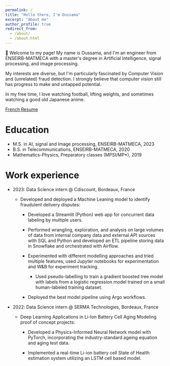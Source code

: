 ```yaml
---
permalink: /
title: "Hello there, I'm Oussama"
excerpt: "About me"
author_profile: true
redirect_from: 
  - /about/
  - /about.html
---
```


👋 Welcome to my page! My name is Oussama, and I'm an engineer from ENSEIRB-MATMECA with a master's degree in Artificial Intelligence, signal processing, and image processing.

My interests are diverse, but I'm particularly fascinated by Computer Vision and (unrelated) fraud detection. I strongly believe that computer vision still has progress to make and untapped potential.

In my free time, I love watching football, lifting weights, and sometimes watching a good old Japanese anime.

[French Resume](/Resumes/Cv_fr.pdf)

Education
======
* M.S. in AI, signal and Image processing, ENSEIRB-MATMECA, 2023
* B.S. in Telecommunications, ENSEIRB-MATMECA, 2020
* Mathematics-Physics, Preparatory classes (MPSI/MP*), 2019

Work experience
======
* 2023: Data Science intern @ Cdiscount, Bordeaux, France 
  * Developed and deployed a Machine Leaning model to identify fraudulent delivery disputes:
    * Developed a Streamlit (Python) web app for concurrent data labeling by multiple users.
    * Performed wrangling, exploration, and analysis on large volumes of data from internal company data and external API
  sources with SQL and Python and developed an ETL pipeline storing data in Snowflake and orchestrated with Airflow.
    * Experimented with different modelling approaches and tried multiple features, used Jupyter notebooks for experimentation and W&B for experiment tracking.

      * Used pseudo-labelling to train a gradient boosted tree model with labels from a logistic regression model trained on a small human-labeled training dataset.

    * Deployed the best model pipeline using Argo workflows.

* 2022: Data Science intern @ SERMA Technologies, Bordeaux, France
  * Deep Learning Applications in Li-Ion Battery Cell Aging Modeling proof of concept projects:
    * Developed a Physics-Informed Neural Network model with PyTorch, incorporating the industry-standard ageing equation and aging test data. 

    * Implemented a real-time Li-ion battery cell State of Health estimation system utilizing an LSTM cell based model.
